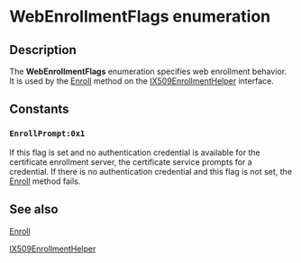 # WebEnrollmentFlags enumeration

## Description

The **WebEnrollmentFlags** enumeration specifies web enrollment behavior. It is used by the [Enroll](https://learn.microsoft.com/windows/desktop/api/certenroll/nf-certenroll-ix509enrollmenthelper-enroll) method on the [IX509EnrollmentHelper](https://learn.microsoft.com/windows/desktop/api/certenroll/nn-certenroll-ix509enrollmenthelper) interface.

## Constants

### `EnrollPrompt:0x1`

If this flag is set and no authentication credential is available for the certificate enrollment server, the certificate service prompts for a credential. If there is no authentication credential and this flag is not set, the [Enroll](https://learn.microsoft.com/windows/desktop/api/certenroll/nf-certenroll-ix509enrollmenthelper-enroll) method fails.

## See also

[Enroll](https://learn.microsoft.com/windows/desktop/api/certenroll/nf-certenroll-ix509enrollmenthelper-enroll)

[IX509EnrollmentHelper](https://learn.microsoft.com/windows/desktop/api/certenroll/nn-certenroll-ix509enrollmenthelper)